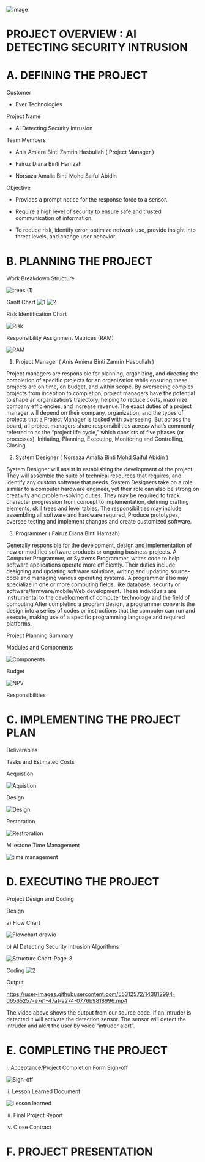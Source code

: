 
![image](https://user-images.githubusercontent.com/55696734/149795622-69453394-0605-452f-8095-5c6526061def.png)

# PROJECT OVERVIEW : AI DETECTING SECURITY INTRUSION

# A. DEFINING THE PROJECT

Customer

- Ever Technologies 


Project Name

- AI Detecting Security Intrusion


Team Members

- Anis Amiera Binti Zamrin Hasbullah ( Project Manager )

- Fairuz Diana Binti Hamzah 

- Norsaza Amalia Binti Mohd Saiful Abidin


Objective

- Provides a prompt notice for the response force to a sensor.

- Require a high level of security to ensure safe and trusted communication of information.

- To reduce risk, identify error, optimize network use, provide insight into threat levels, and change user behavior.


# B. PLANNING THE PROJECT
Work Breakdown Structure

![trees (1)](https://user-images.githubusercontent.com/55696734/148920380-4dad6438-21e2-4bfa-8de7-5cca8e927be0.jpg)

Gantt Chart
![1](https://user-images.githubusercontent.com/55312572/149798431-632d2641-8725-4cfc-9574-f561b1548f89.PNG)
![2](https://user-images.githubusercontent.com/55312572/149798441-b3c29789-bba3-47eb-a14c-0380c84210b1.PNG)


Risk Identification Chart

![Risk](https://user-images.githubusercontent.com/55696734/149678348-e06e02bd-07ad-4994-8fd0-3f9c7993f4b4.JPG)

Responsibility Assignment Matrices (RAM)

![RAM](https://user-images.githubusercontent.com/55696734/148920593-8dbdc5df-122f-4b93-8c39-8b6b7763d91e.JPG)

1. Project Manager ( Anis Amiera Binti Zamrin Hasbullah )

Project managers are responsible for planning, organizing, and directing the completion of specific projects for an organization while ensuring these projects are on time, on budget, and within scope. By overseeing complex projects from inception to completion, project managers have the potential to shape an organization’s trajectory, helping to reduce costs, maximize company efficiencies, and increase revenue.The exact duties of a project manager will depend on their company, organization, and the types of projects that a Project Manager is tasked with overseeing. But across the board, all project managers share responsibilities across what’s commonly referred to as the “project life cycle,” which consists of five phases (or processes).
Initiating,
Planning,
Executing,
Monitoring and Controlling,
Closing.

2. System Designer ( Norsaza Amalia Binti Mohd Saiful Abidin )

System Designer will assist in establishing the development of the project. They will assemble the suite of technical resources that requires, and identify any custom software that needs. System Designers take on a role similar to a computer hardware engineer, yet their role can also be strong on creativity and problem-solving duties. They may be required to track character progression from concept to implementation, defining crafting elements, skill trees and level tables. The responsibilities may include assembling all software and hardware required, Produce prototypes, oversee testing and implement changes and create customized software.


3. Programmer ( Fairuz Diana Binti Hamzah)

Generally responsible for the development, design and implementation of new or modified software products or ongoing business projects. A Computer Programmer, or Systems Programmer, writes code to help software applications operate more efficiently. Their duties include designing and updating software solutions, writing and updating source-code and managing various operating systems. A programmer also may specialize in one or more computing fields, like database, security or software/firmware/mobile/Web development. These individuals are instrumental to the development of computer technology and the field of computing.After completing a program design, a programmer converts the design into a series of codes or instructions that the computer can run and execute, making use of a specific programming language and required platforms.

Project Planning Summary

Modules and Components

![Components](https://user-images.githubusercontent.com/55696734/149678890-45746e8f-f27b-49a4-b8db-1dfd15a8bb3a.JPG)

Budget

![NPV](https://user-images.githubusercontent.com/55696734/148921295-96611598-c78a-46fe-8cc1-bf8cb5bb4c90.JPG)

Responsibilities

# C. IMPLEMENTING THE PROJECT PLAN

Deliverables

Tasks and Estimated Costs

Acquistion

![Aquistion](https://user-images.githubusercontent.com/55696734/148921734-c830bd37-adba-4f08-a6d2-279544ccd91e.JPG)

Design 

![Design](https://user-images.githubusercontent.com/55696734/148921815-0ea6dcc4-e598-4a88-b1ab-b630550f6058.JPG)

Restoration

![Restroration](https://user-images.githubusercontent.com/55696734/148921932-2d2ba1e4-7c4d-4b7e-bd73-770447d18f41.JPG)

Milestone Time Management

![time management](https://user-images.githubusercontent.com/55696734/149793771-8775e18a-bcdd-438b-98b6-12330d1c351c.JPG)

# D. EXECUTING THE PROJECT

Project Design and Coding

Design

a) Flow Chart

![Flowchart drawio](https://user-images.githubusercontent.com/55697008/149782883-30d8c617-0f6b-4da5-b624-0e262e255e05.png)

b) AI Detecting Security Intrusion Algorithms 

![Structure Chart-Page-3](https://user-images.githubusercontent.com/55696734/149678236-6de74fb9-dd67-4eb5-bec7-ead09484dc01.jpg)

Coding
![2](https://user-images.githubusercontent.com/55312572/149798461-8518bd9d-398f-4319-9a54-3dde1453abc2.PNG)


Output

https://user-images.githubusercontent.com/55312572/143812994-d6565257-e7e1-47af-a274-0776b9818996.mp4

The video above shows the output from our source code. If an intruder is detected it will activate the detection sensor. The sensor will detect the intruder and alert the user by voice “intruder alert”.

# E. COMPLETING THE PROJECT

i. Acceptance/Project Completion Form Sign-off

![Sign-off](https://user-images.githubusercontent.com/55696734/149787959-58875b45-8e7f-4f23-b090-94272ef90ebf.JPG)

ii. Lesson Learned Document

![Lesson learned](https://user-images.githubusercontent.com/55696734/149792225-7d3ff233-86d4-4731-afaa-c1f5940e9eed.JPG)

iii. Final Project Report

iv. Close Contract

# F. PROJECT PRESENTATION




